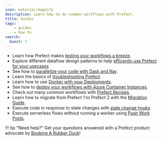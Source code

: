 ```yaml
---
icon: material/magnify
description: Learn how to do common workflows with Prefect.
title: Guides
tags:
    - guides
    - how to
search:
  boost: 2
---
```


- Learn how Prefect makes [testing your workflows a breeze](/guides/testing/).
- Explore different dataflow design patterns to help [efficently use Prefect for your usecases](/guides/deployment-patterns)
- See how to [parallelize your code with Dask and Ray](/guides/dask-ray-task-runners/).
- Learn the basics of [troubleshooting Prefect](/guides/troubleshooting/).
- Learn how to use [Docker with your Deployments](/guides/deployment/docker/).
- See how to [deploy your workflows with Azure Container Instances](/guides/deployment/aci/).
- Check out many common workflows with [Prefect Recipes](../recipes/recipes/).
- Learn how to migrate from Prefect 1 to Prefect 2 with the [Migration Guide](/guides/migration-guide/).
- Execute code in response to state changes with [state change hooks](/guides/state-change-hooks/).
- Execute serverless flows without running a worker using [Push Work Pools](/guides/push-work-pools/).

!!! tip "Need help?"
    Get your questions answered with a Prefect product advocate by [Booking A Rubber Duck](https://calendly.com/prefect-experts/prefect-product-advocates)!
